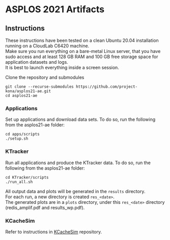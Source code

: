 # ASPLOS 2021 Artifacts

## Instructions  
These instructions have been tested on a clean Ubuntu 20.04 installation running on a CloudLab C6420 machine.  
Make sure you run everything on a bare-metal Linux server, that you have sudo access and at least 128 GB RAM and 100 GB free storage space for application datasets and logs.  
It is best to launch everything inside a screen session.

Clone the repository and submodules
```
git clone --recurse-submodules https://github.com/project-kona/asplos21-ae.git  
cd asplos21-ae
```

### Applications  

Set up applications and download data sets. To do so, run the following from the asplos21-ae folder:
```
cd apps/scripts
./setup.sh
```

### KTracker 

Run all applications and produce the KTracker data. To do so, run the following from the asplos21-ae folder: 
```
cd KTracker/scripts  
./run_all.sh  
```

All output data and plots will be generated in the `results` directory.  
For each run, a new directory is created `res_<date>`.   
The generated plots are in a `plots` directory, under this `res_<date>` directory (redis\_amplif.pdf and results\_wp.pdf).  

### KCacheSim 

Refer to instructions in [KCacheSim](https://github.com/project-kona/KCacheSim) repository.
